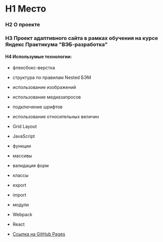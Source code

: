 # H1 **Место**
### H2 О проекте
### H3 Проект адаптивного сайта в рамках обучения на курсе Яндекс Практикума "ВЭБ-разработка"
#### H4 Использумые технологии:
* флексбокс-верстка
* структура по правилам Nested БЭМ
* использование изображений
* использование медиазапросов
* подключение шрифтов
* использование относительных величин
* Grid Layout
* JavaScript
* функции
* массивы
* валидация форм
* классы
* export
* import
* модули
* Webpack
* React

* [Ссылка на GitHub Pages](https://ksenia-gal.github.io/mesto-react/)